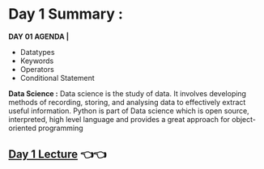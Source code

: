 # Day 1 Summary :

**DAY 01 AGENDA |**
- Datatypes
- Keywords
- Operators 
- Conditional Statement

**Data Science :**
Data science is the study of data. It involves developing methods of recording, storing, and analysing data to effectively extract useful information. Python is part of Data science which is open source, interpreted, high level language and provides a great approach for object-oriented programming

## [Day 1 Lecture](https://youtu.be/Tegb0JH2DjQ)  👈👈 

<img src="https://d6vdma9166ldh.cloudfront.net/media/images/4594dcf8-a8c5-4fa7-a6d4-bab2c9081041.jpg" alt="">
